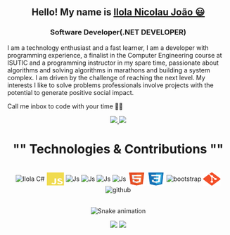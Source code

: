    
   <h2 align="center">Hello! My name is <a href="https://www.linkedin.com/in/ilolanicolau1/">Ilola Nicolau João 😃️</a></h2>
   <h3  align="center"> Software Developer(.NET DEVELOPER)</h3>
   <p>
    I am a technology enthusiast and a fast learner, I am a developer with programming experience, a finalist in the Computer Engineering course at ISUTIC and a programming instructor in 
    my spare time, passionate about algorithms and solving algorithms in marathons and building a system complex. I am driven by the challenge of reaching the next level. My interests I 
    like to solve problems professionals involve projects with the potential to generate positive social impact.
      
Call me inbox to code with your time 🎉🎉
   </p>
   <div align="center">
  <a href="https://github.com/nicolaujoao1">
    <img height="150em" src="https://github-readme-stats.vercel.app/api?username=nicolaujoao1&count_private=true&include_all_commits=true&show_icons=true&theme=dracula&hide_border=false&show_owner=true"/>
    <img height="150em" src="https://github-readme-stats.vercel.app/api/top-langs/?username=nicolaujoao1&theme=dracula&hide_border=false&&layout=compact"/>
  </a>
</div>
   <h1 align="center"> "" Technologies & Contributions ""</h1>
   
<div align="center" valign="top"><br>
  <img align="center" alt="Ilola C#" height="30" width="40" src="https://cdn.worldvectorlogo.com/logos/c--4.svg">
  <img align="center" alt="Js" height="30" width="40" src="https://raw.githubusercontent.com/devicons/devicon/master/icons/javascript/javascript-plain.svg">
    <img align="center" alt="Js" height="30" width="40" src="https://res.cloudinary.com/practicaldev/image/fetch/s--TBoJP1qV--/c_imagga_scale,f_auto,fl_progressive,h_420,q_auto,w_1000/https://d2eip9sf3oo6c2.cloudfront.net/tags/images/000/000/377/landscape/typescriptlang.png">
  
   <img align="center" alt="Js" height="30" width="40" src="https://onesolutionsweb.com/wp-content/uploads/2022/02/angular-icon-logo-284x300.png.webp">
<img align="center" alt="Js" height="30" width="40" src="https://res.cloudinary.com/practicaldev/image/fetch/s--TBoJP1qV--/c_imagga_scale,f_auto,fl_progressive,h_420,q_auto,w_1000/https://d2eip9sf3oo6c2.cloudfront.net/tags/images/000/000/377/landscape/typescriptlang.png](https://assets-blog.hostgator.com.br/wp-content/uploads/2021/03/logo-angular-768x387.webp)">
<img align="center" alt="Js" height="30" width="40" src="https://res.cloudinary.com/practicaldev/image/fetch/s--TBoJP1qV--/c_imagga_scale,f_auto,fl_progressive,h_420,q_auto,w_1000/https://d2eip9sf3oo6c2.cloudfront.net/tags/images/000/000/377/landscape/typescriptlang.png">
  
  
  
  <img align="center" alt="HTML" height="30" width="40" src="https://raw.githubusercontent.com/devicons/devicon/master/icons/html5/html5-original.svg">
  <img align="center" alt="CSS" height="30" width="40" src="https://raw.githubusercontent.com/devicons/devicon/master/icons/css3/css3-original.svg">
  <img align="center" alt="bootstrap" height="30" width="40" src="https://upload.wikimedia.org/wikipedia/commons/thumb/b/b2/Bootstrap_logo.svg/512px-Bootstrap_logo.svg.png">
  <img align="center" alt="git" height="30" width="40" src="https://raw.githubusercontent.com/devicons/devicon/master/icons/git/git-original.svg">
  <img align="center" alt="github" height="35" width="35" src="https://iconmonstr.com/wp-content/g/gd/makefg.php?i=../releases/preview/2012/png/iconmonstr-github-1.png&r=0&g=0&b=0">
 
</div><br>
  <div align="center">

  ![Snake animation](https://github.com/nicolaujoao1/nicolaujoao1/blob/output/github-contribution-grid-snake.svg)
  
</div>
 
<div align="center"> 
  <a href = "mailto:ilolanicolau1999@gmail.com"><img src="https://img.shields.io/badge/-Gmail-%23333?style=for-the-badge&logo=gmail&logoColor=white" target="_blank"></a>
  <a href="https://www.linkedin.com/in/ilolanicolau1" target="_blank"><img src="https://img.shields.io/badge/-LinkedIn-%230077B5?style=for-the-badge&logo=linkedin&logoColor=white" target="_blank"></a> 
</div>

 
 
